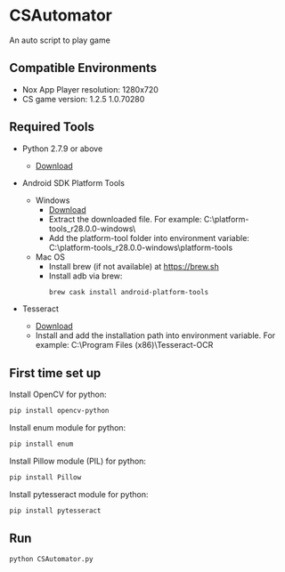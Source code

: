 # CSAutomator

An auto script to play game

## Compatible Environments

* Nox App Player resolution: 1280x720
* CS game version: 1.2.5 1.0.70280

## Required Tools

* Python 2.7.9 or above
  * [Download](https://www.python.org/downloads/)

* Android SDK Platform Tools
  * Windows
    * [Download](https://developer.android.com/studio/releases/platform-tools)
    * Extract the downloaded file. For example: C:\platform-tools_r28.0.0-windows\
    * Add the platform-tool folder into environment variable: C:\platform-tools_r28.0.0-windows\platform-tools
  * Mac OS
    * Install brew (if not available) at https://brew.sh
    * Install adb via brew:
        ``` bash
        brew cask install android-platform-tools
        ```

* Tesseract
  * [Download](https://github.com/UB-Mannheim/tesseract/wiki)
  * Install and add the installation path into environment variable. For example: C:\Program Files (x86)\Tesseract-OCR

## First time set up

Install OpenCV for python:
``` bash
pip install opencv-python
```

Install enum module for python:
``` bash
pip install enum
```

Install Pillow module (PIL) for python:
``` bash
pip install Pillow
```

Install pytesseract module for python:
``` bash
pip install pytesseract
```

## Run

``` bash
python CSAutomator.py
```